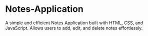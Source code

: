 # Notes-Application
A simple and efficient Notes Application built with HTML, CSS, and JavaScript. Allows users to add, edit, and delete notes effortlessly.
